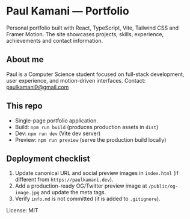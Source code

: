 # Paul Kamani — Portfolio

Personal portfolio built with React, TypeScript, Vite, Tailwind CSS and Framer Motion. The site showcases projects, skills, experience, achievements and contact information.

## About me

Paul is a Computer Science student focused on full-stack development, user experience, and motion-driven interfaces. Contact: paulkamani9@gmail.com

## This repo

- Single-page portfolio application.
- Build: `npm run build` (produces production assets in `dist`)
- Dev: `npm run dev` (Vite dev server)
- Preview: `npm run preview` (serve the production build locally)

## Deployment checklist

1. Update canonical URL and social preview images in `index.html` (if different from `https://paulkamani.dev`).
2. Add a production-ready OG/Twitter preview image at `/public/og-image.jpg` and update the meta tags.
3. Verify `info.md` is not committed (it is added to `.gitignore`).

License: MIT
